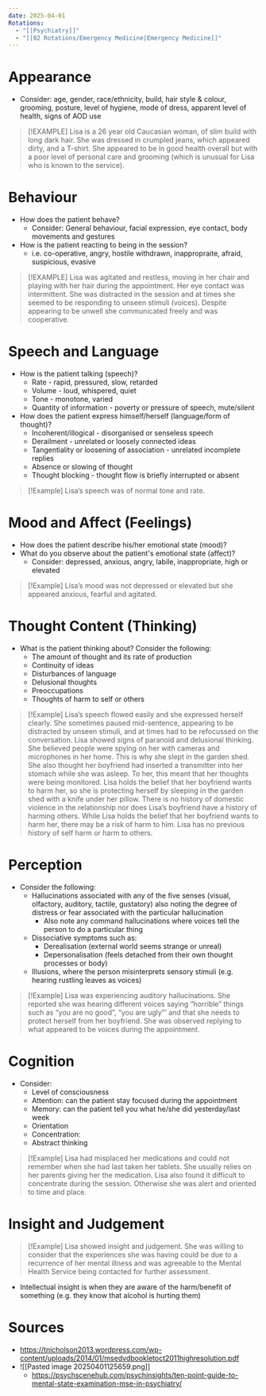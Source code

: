 ```yaml
---
date: 2025-04-01
Rotations:
  - "[[Psychiatry]]"
  - "[[02 Rotations/Emergency Medicine|Emergency Medicine]]"
---
```

# Appearance
- Consider: age, gender, race/ethnicity, build, hair style & colour, grooming, posture, level of hygiene, mode of dress, apparent level of health, signs of AOD use

> [!EXAMPLE] 
> Lisa is a 26 year old Caucasian woman, of slim build with long dark hair. She was dressed in crumpled jeans, which appeared dirty, and a T-shirt. She appeared to be in good health overall but with a poor level of personal care and grooming (which is unusual for Lisa who is known to the service).

# Behaviour
- How does the patient behave?
	- Consider: General behaviour, facial expression, eye contact, body movements and gestures
- How is the patient reacting to being in the session?
	- i.e. co-operative, angry, hostile withdrawn, inappropraite, afraid, suspicious, evasive

> [!EXAMPLE] 
> Lisa was agitated and restless, moving in her chair and playing with her hair during the appointment. Her eye contact was intermittent. She was distracted in the session and at times she seemed to be responding to unseen stimuli (voices). Despite appearing to be unwell she communicated freely and was cooperative.
# Speech and Language
- How is the patient talking (speech)?
	- Rate - rapid, pressured, slow, retarded
	- Volume - loud, whispered, quiet
	- Tone - monotone, varied
	- Quantity of information - poverty or pressure of speech, mute/silent
- How does the patient express himself/herself (language/form of thought)?
	- Incoherent/illogical - disorganised or senseless speech
	- Derailment - unrelated or loosely connected ideas
	- Tangentiality or loosening of association - unrelated incomplete replies
	- Absence or slowing of thought
	- Thought blocking - thought flow is briefly interrupted or absent

> [!Example]
> Lisa’s speech was of normal tone and rate.

# Mood and Affect (Feelings)
- How does the patient describe his/her emotional state (mood)?
- What do you observe about the patient's emotional state (affect)?
	- Consider: depressed, anxious, angry, labile, inappropriate, high or elevated

> [!Example] 
> Lisa’s mood was not depressed or elevated but she appeared anxious, fearful and agitated.

# Thought Content (Thinking)
- What is the patient thinking about? Consider the following:
	- The amount of thought and its rate of production
	- Continuity of ideas
	- Disturbances of language
	- Delusional thoughts
	- Preoccupations
	- Thoughts of harm to self or others

> [!Example]
> Lisa’s speech flowed easily and she expressed herself clearly. She sometimes paused mid-sentence, appearing to be distracted by unseen stimuli, and at times had to be refocussed on the conversation.
> Lisa showed signs of paranoid and delusional thinking. She believed people were spying on her with cameras and microphones in her home. This is why she slept in the garden shed. She also thought her boyfriend had inserted a transmitter into her stomach while she was asleep. To her, this meant that her thoughts were being monitored.
> Lisa holds the belief that her boyfriend wants to harm her, so she is protecting herself by sleeping in the garden shed with a knife under her pillow. There is no history of domestic violence in the relationship nor does Lisa’s boyfriend have a history of harming others. While Lisa holds the belief that her boyfriend wants to harm her, there may be a risk of harm to him. Lisa has no previous history of self harm or harm to others.

# Perception
- Consider the following:
	- Hallucinations associated with any of the five senses (visual, olfactory, auditory, tactile, gustatory) also noting the degree of distress or fear associated with the particular hallucination
		- Also note any command hallucinations where voices tell the person to do a particular thing
	- Dissociative symptoms such as:
		- Derealisation (external world seems strange or unreal)
		- Depersonalisation (feels detached from their own thought processes or body)
	- Illusions, where the person misinterprets sensory stimuli (e.g. hearing rustling leaves as voices)

> [!Example] 
> Lisa was experiencing auditory hallucinations. She reported she was hearing different voices saying “horrible” things such as “you are no good”, “you are ugly”’ and that she needs to protect herself from her boyfriend. She was observed replying to what appeared to be voices during the appointment.
# Cognition
- Consider:
	- Level of consciousness
	- Attention: can the patient stay focused during the appointment
	- Memory: can the patient tell you what he/she did yesterday/last week
	- Orientation
	- Concentration:
	- Abstract thinking

> [!Example]
> Lisa had misplaced her medications and could not remember when she had last taken her tablets. She usually relies on her parents giving her the medication. Lisa also found it difficult to concentrate during the session. Otherwise she was alert and oriented to time and place.

# Insight and Judgement

> [!Example] 
> Lisa showed insight and judgement. She was willing to consider that the experiences she was having could be due to a recurrence of her mental illness and was agreeable to the Mental Health Service being contacted for further assessment. 
- Intellectual insight is when they are aware of the harm/benefit of something (e.g. they know that alcohol is hurting them)

# Sources
- https://tnicholson2013.wordpress.com/wp-content/uploads/2014/01/msedvdbookletoct2011highresolution.pdf
- ![[Pasted image 20250401125659.png]]
	- https://psychscenehub.com/psychinsights/ten-point-guide-to-mental-state-examination-mse-in-psychiatry/